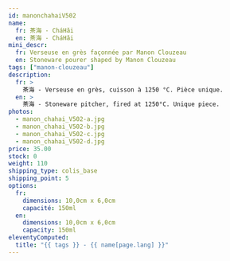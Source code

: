```yaml
---
id: manonchahaiV502
name:
  fr: 茶海 - CháHǎi
  en: 茶海 - CháHǎi
mini_descr:
  fr: Verseuse en grès façonnée par Manon Clouzeau 
  en: Stoneware pourer shaped by Manon Clouzeau
tags: ["manon-clouzeau"]
description:
  fr: >
    茶海 - Verseuse en grès, cuisson à 1250 °C. Pièce unique.
  en: >
    茶海 - Stoneware pitcher, fired at 1250°C. Unique piece.
photos:
  - manon_chahai_V502-a.jpg
  - manon_chahai_V502-b.jpg
  - manon_chahai_V502-c.jpg
  - manon_chahai_V502-d.jpg
price: 35.00
stock: 0
weight: 110
shipping_type: colis_base
shipping_point: 5
options:
  fr:
    dimensions: 10,0cm x 6,0cm
    capacité: 150ml
  en:
    dimensions: 10,0cm x 6,0cm
    capacity: 150ml
eleventyComputed:
  title: "{{ tags }} - {{ name[page.lang] }}"
---
```

